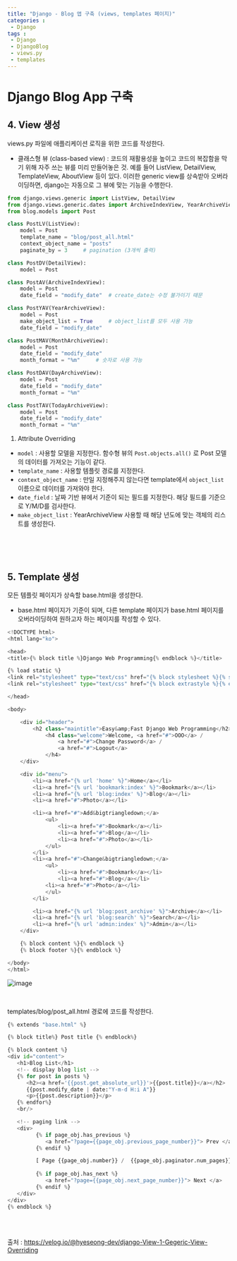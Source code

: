 ```yaml
---
title: "Django - Blog 앱 구축 (views, templates 페이지)"
categories :	
 - Django
tags : 
 - Django
 - DjangoBlog
 - views.py
 - templates
---
```


# Django Blog App 구축

## 4. View 생성
views.py 파일에 애플리케이션 로직을 위한 코드를 작성한다.
- 클래스형 뷰 (class-based view) : 코드의 재활용성을 높이고 코드의 복잡함을 막기 위해 자주 쓰는 뷰를 미리 만들어놓은 것. 예를 들어 ListView, DetailView, TemplateView, AboutView 등이 있다. 이러한 generic view를 상속받아 오버라이딩하면, django는 자동으로 그 뷰에 맞는 기능을 수행한다.

```python
from django.views.generic import ListView, DetailView
from django.views.generic.dates import ArchiveIndexView, YearArchiveView, MonthArchiveView, DayArchiveView, TodayArchiveView
from blog.models import Post

class PostLV(ListView):
    model = Post
    template_name = "blog/post_all.html"
    context_object_name = "posts" 
    paginate_by = 3     # pagination (3개씩 출력)

class PostDV(DetailView):
    model = Post

class PostAV(ArchiveIndexView):
    model = Post
    date_field = "modify_date"  # create_date는 수정 불가이기 때문

class PostYAV(YearArchiveView):
    model = Post
    make_object_list = True     # object_list를 모두 사용 가능
    date_field = "modify_date"

class PostMAV(MonthArchiveView):
    model = Post
    date_field = "modify_date"
    month_format = "%m"     # 숫자로 사용 가능

class PostDAV(DayArchiveView):
    model = Post
    date_field = "modify_date"
    month_format = "%m"

class PostTAV(TodayArchiveView):
    model = Post
    date_field = "modify_date"
    month_format = "%m"
```

1. Attribute Overriding

 - `model` : 사용할 모델을 지정한다. 함수형 뷰의 `Post.objects.all()` 로 Post 모델의  데이터를 가져오는 기능이 같다.
 - `template_name` : 사용할 템플릿 경로를 지정한다.
 - `context_object_name` : 만일 지정해주지 않는다면 template에서 `object_list` 이름으로 데이터를 가져와야 한다.
 - `date_field` : 날짜 기반 뷰에서 기준이 되는 필드를 지정한다. 해당 필드를 기준으로 Y/M/D를 검사한다. 
 - `make_object_list` : YearArchiveView 사용할 때 해당 년도에 맞는 객체의 리스트를 생성한다.

<br/>
<br/>
<br/>


## 5. Template 생성

모든 템플릿 페이지가 상속할 base.html을 생성한다. 
- base.html 페이지가 기준이 되며, 다른 template 페이지가  base.html 페이지를 오버라이딩하여 원하고자 하는 페이지를 작성할 수 있다.

```python
<!DOCTYPE html>
<html lang="ko">

<head>
<title>{% block title %}Django Web Programming{% endblock %}</title>

{% load static %}
<link rel="stylesheet" type="text/css" href="{% block stylesheet %}{% static 'css/base.css' %}{% endblock %}" />
<link rel="stylesheet" type="text/css" href="{% block extrastyle %}{% endblock %}" />

</head>

<body>

    <div id="header">
        <h2 class="maintitle">Easy&amp;Fast Django Web Programming</h2>
            <h4 class="welcome">Welcome, <a href="#">OOO</a> /
                <a href="#">Change Password</a> /
                <a href="#">Logout</a>
            </h4>
    </div>

    <div id="menu">
        <li><a href="{% url 'home' %}">Home</a></li>
        <li><a href="{% url 'bookmark:index' %}">Bookmark</a></li>
        <li><a href="{% url 'blog:index' %}">Blog</a></li>
        <li><a href="#">Photo</a></li>

        <li><a href="#">Add&bigtriangledown;</a>
            <ul>
                <li><a href="#">Bookmark</a></li>
                <li><a href="#">Blog</a></li>
                <li><a href="#">Photo</a></li>
            </ul>
        </li>
        <li><a href="#">Change&bigtriangledown;</a>
            <ul>
                <li><a href="#">Bookmark</a></li>
                <li><a href="#">Blog</a></li>
            <li><a href="#">Photo</a></li>
            </ul>
        </li>

        <li><a href="{% url 'blog:post_archive' %}">Archive</a></li>
        <li><a href="{% url 'blog:search' %}">Search</a></li>
        <li><a href="{% url 'admin:index' %}">Admin</a></li>
    </div>

    {% block content %}{% endblock %}
    {% block footer %}{% endblock %}

</body>
</html>
```

![image](https://user-images.githubusercontent.com/77096463/105660674-dc970e00-5f0e-11eb-8073-b73d7abd002e.png)

<br/>



templates/blog/post_all.html 경로에 코드를 작성한다.

```python
{% extends "base.html" %}

{% block title%} Post title {% endblock%}

{% block content %}
<div id="content">
   <h1>Blog List</h1>
   <!-- display blog list -->
   {% for post in posts %}
      <h2><a href='{{post.get_absolute_url}}'>{{post.title}}</a></h2>
      {{post.modify_date | date:"Y-m-d H:i A"}}
      <p>{{post.description}}</p>
   {% endfor%}
   <br/>

   <!-- paging link -->
   <div>
         {% if page_obj.has_previous %}
            <a href="?page={{page_obj.previous_page_number}}"> Prev </a>
         {% endif %}

         [ Page {{page_obj.number}} /  {{page_obj.paginator.num_pages}} ]
         
         {% if page_obj.has_next %}
            <a href="?page={{page_obj.next_page_number}}"> Next </a>
         {% endif %}
   </div>
</div>
{% endblock %}
```

<br/>
<br/>



출처 : https://velog.io/@hyeseong-dev/django-View-1-Gegeric-View-Overriding

